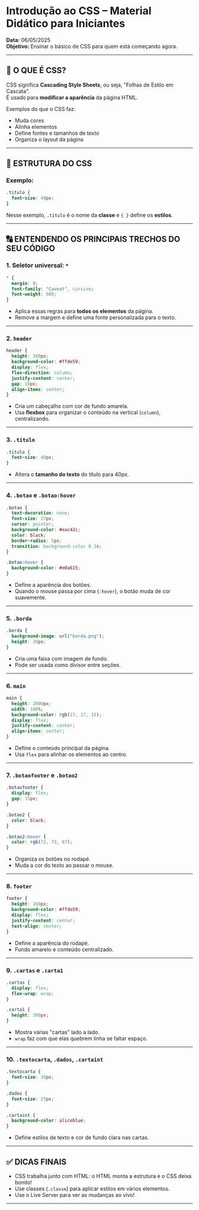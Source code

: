 
# Introdução ao CSS – Material Didático para Iniciantes

**Data:** 06/05/2025  
**Objetivo:** Ensinar o básico de CSS para quem está começando agora.

---

## 🎨 O QUE É CSS?

CSS significa **Cascading Style Sheets**, ou seja, "Folhas de Estilo em Cascata".  
É usado para **modificar a aparência** da página HTML.

Exemplos do que o CSS faz:
- Muda cores
- Alinha elementos
- Define fontes e tamanhos de texto
- Organiza o layout da página

---

## 📄 ESTRUTURA DO CSS

### Exemplo:
```css
.titulo {
  font-size: 40px;
}
```

Nesse exemplo, `.titulo` é o nome da **classe** e `{ }` define os **estilos**.

---

## 🔠 ENTENDENDO OS PRINCIPAIS TRECHOS DO SEU CÓDIGO

### 1. Seletor universal: `*`

```css
* {
  margin: 0;
  font-family: "Caveat", cursive;
  font-weight: 600;
}
```
- Aplica essas regras para **todos os elementos** da página.
- Remove a margem e define uma fonte personalizada para o texto.

---

### 2. `header`

```css
header {
  height: 160px;
  background-color: #ffde59;
  display: flex;
  flex-direction: column;
  justify-content: center;
  gap: 10px;
  align-items: center;
}
```
- Cria um cabeçalho com cor de fundo amarela.
- Usa **flexbox** para organizar o conteúdo na vertical (`column`), centralizando.

---

### 3. `.titulo`

```css
.titulo {
  font-size: 40px;
}
```
- Altera o **tamanho do texto** do título para 40px.

---

### 4. `.botao` e `.botao:hover`

```css
.botao {
  text-decoration: none;
  font-size: 27px;
  cursor: pointer;
  background-color: #eac42c;
  color: black;
  border-radius: 5px;
  transition: background-color 0.3s;
}

.botao:hover {
  background-color: #e0a615;
}
```
- Define a aparência dos botões.
- Quando o mouse passa por cima (`:hover`), o botão muda de cor suavemente.

---

### 5. `.borda`

```css
.borda {
  background-image: url("borda.png");
  height: 20px;
}
```
- Cria uma faixa com imagem de fundo.
- Pode ser usada como divisor entre seções.

---

### 6. `main`

```css
main {
  height: 2000px;
  width: 100%;
  background-color: rgb(17, 17, 15);
  display: flex;
  justify-content: center;
  align-items: center;
}
```
- Define o conteúdo principal da página.
- Usa `flex` para alinhar os elementos ao centro.

---

### 7. `.botaofooter` e `.botao2`

```css
.botaofooter {
  display: flex;
  gap: 15px;
}

.botao2 {
  color: black;
}

.botao2:hover {
  color: rgb(72, 73, 67);
}
```
- Organiza os botões no rodapé.
- Muda a cor do texto ao passar o mouse.

---

### 8. `footer`

```css
footer {
  height: 160px;
  background-color: #ffde59;
  display: flex;
  justify-content: center;
  text-align: center;
}
```
- Define a aparência do rodapé.
- Fundo amarelo e conteúdo centralizado.

---

### 9. `.cartas` e `.carta1`

```css
.cartas {
  display: flex;
  flex-wrap: wrap;
}

.carta1 {
  height: 300px;
}
```
- Mostra várias "cartas" lado a lado.
- `wrap` faz com que elas quebrem linha se faltar espaço.

---

### 10. `.textocarta`, `.dados`, `.cartaint`

```css
.textocarta {
  font-size: 30px;
}

.dados {
  font-size: 25px;
}

.cartaint {
  background-color: aliceblue;
}
```
- Define estilos de texto e cor de fundo clara nas cartas.

---

## ✅ DICAS FINAIS

- CSS trabalha junto com HTML: o HTML monta a estrutura e o CSS deixa bonito!
- Use classes (`.classe`) para aplicar estilos em vários elementos.
- Use o Live Server para ver as mudanças ao vivo!

---

